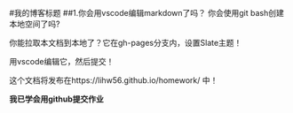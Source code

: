 #我的博客标题
##1.你会用vscode编辑markdown了吗？
你会使用git bash创建本地空间了吗?

你能拉取本文档到本地了？它在gh-pages分支内，设置Slate主题！

用vscode编辑它，然后提交！

这个文档将发布在https://lihw56.github.io/homework/  中！

**我已学会用github提交作业**